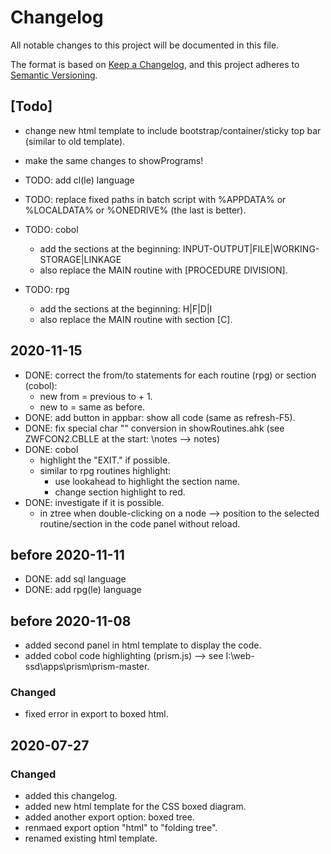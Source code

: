# Changelog

All notable changes to this project will be documented in this file.

The format is based on [Keep a Changelog](https://keepachangelog.com/en/1.0.0/),
and this project adheres to [Semantic Versioning](https://semver.org/spec/v2.0.0.html).

## [Todo]

- change new html template to include bootstrap/container/sticky top bar (similar to old template).
- make the same changes to showPrograms!

- TODO: add cl(le) language
- TODO: replace fixed paths in batch script with %APPDATA% or %LOCALDATA% or %ONEDRIVE% (the last is better).

- TODO: cobol
  - add the sections at the beginning: INPUT-OUTPUT|FILE|WORKING-STORAGE|LINKAGE
  - also replace the MAIN routine with [PROCEDURE DIVISION].
- TODO: rpg
  - add the sections at the beginning: H|F|D|I
  - also replace the MAIN routine with section [C].

## 2020-11-15

- DONE: correct the from/to statements for each routine (rpg) or section (cobol):
  - new from = previous to + 1.
  - new to = same as before.
- DONE: add button in appbar: show all code (same as refresh-F5).
- DONE: fix special char "\" conversion in showRoutines.ahk (see ZWFCON2.CBLLE at the start: \notes --> notes)
- DONE: cobol
  - highlight the "EXIT." if possible.
  - similar to rpg routines highlight:
    - use lookahead to highlight the section name.
    - change section highlight to red.
- DONE: investigate if it is possible.
  - in ztree when double-clicking on a node --> position to the selected routine/section in the code panel without reload.

## before 2020-11-11

- DONE: add sql language
- DONE: add rpg(le) language

## before 2020-11-08

- added second panel in html template to display the code.
- added cobol code highlighting (prism.js) --> see I:\web-ssd\apps\prism\prism-master.

### Changed

- fixed error in export to boxed html.

## 2020-07-27

### Changed

- added this changelog.
- added new html template for the CSS boxed diagram.
- added another export option: boxed tree.
- renmaed export option "html" to "folding tree".
- renamed existing html template.
